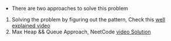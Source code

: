* There are two approaches to solve this problem
1. Solving the problem by figuring out the pattern, Check this [well explained video](https://www.youtube.com/watch?v=Z2Plc8o1ld4&t=925s)
2. Max Heap && Queue Approach, NeetCode [video Solution](https://www.youtube.com/watch?v=s8p8ukTyA2I)